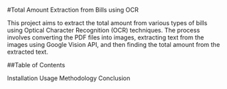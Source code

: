 #Total Amount Extraction from Bills using OCR

This project aims to extract the total amount from various types of bills using Optical Character Recognition (OCR) techniques. The process involves converting the PDF files into images, extracting text from the images using Google Vision API, and then finding the total amount from the extracted text.

##Table of Contents

Installation
Usage
Methodology
Conclusion
